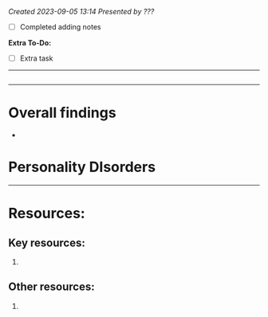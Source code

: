 *Created 2023-09-05 13:14*
*Presented by ???*
- [ ] Completed adding notes

**Extra To-Do:**
- [ ] Extra task
---
```toc
```
---
# Overall findings
- 

# Personality DIsorders


---

# Resources:
## Key resources:
1. 

## Other resources:
1. 